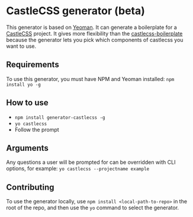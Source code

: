 # CastleCSS generator (beta)
This generator is based on [Yeoman](http://yeoman.io). It can generate a boilerplate for a 
[CastleCSS](https://github.com/CastleCSS/) project. It gives more flexibility than the 
[castlecss-boilerplate](https://github.com/CastleCSS/castlecss-boilerplate/) because the generator
lets you pick which components of castlecss you want to use.

## Requirements
To use this generator, you must have NPM and Yeoman installed: ```npm install yo -g```

## How to use
- ```npm install generator-castlecss -g```
- ```yo castlecss```
- Follow the prompt

## Arguments
Any questions a user will be prompted for can be overridden with CLI options, for example:
```yo castlecss --projectname example```

## Contributing
To use  the generator locally, use ```npm install <local-path-to-repo>``` in the root of the repo, and then
 use the ```yo``` command to select the generator.